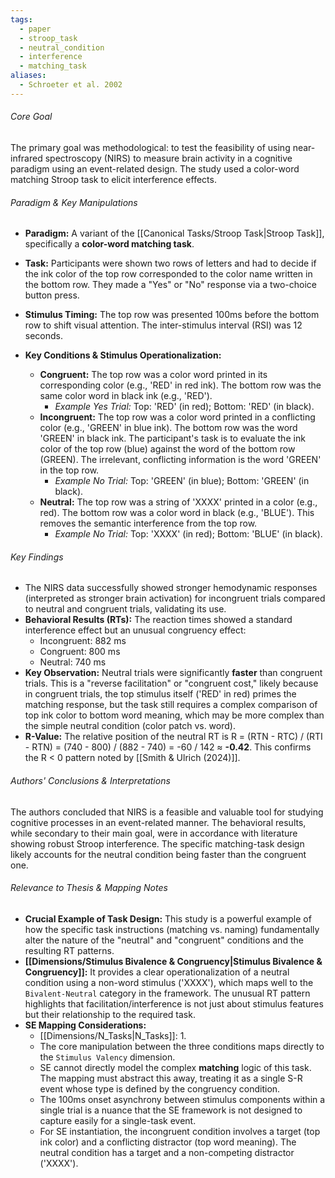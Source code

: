 ```yaml
---
tags:
  - paper
  - stroop_task
  - neutral_condition
  - interference
  - matching_task
aliases:
  - Schroeter et al. 2002
---
```

###### Core Goal
The primary goal was methodological: to test the feasibility of using near-infrared spectroscopy (NIRS) to measure brain activity in a cognitive paradigm using an event-related design. The study used a color-word matching Stroop task to elicit interference effects.

###### Paradigm & Key Manipulations

*   **Paradigm:** A variant of the [[Canonical Tasks/Stroop Task|Stroop Task]], specifically a **color-word matching task**.
*   **Task:** Participants were shown two rows of letters and had to decide if the ink color of the top row corresponded to the color name written in the bottom row. They made a "Yes" or "No" response via a two-choice button press.
*   **Stimulus Timing:** The top row was presented 100ms before the bottom row to shift visual attention. The inter-stimulus interval (RSI) was 12 seconds.

*   **Key Conditions & Stimulus Operationalization:**
    *   **Congruent:** The top row was a color word printed in its corresponding color (e.g., 'RED' in red ink). The bottom row was the same color word in black ink (e.g., 'RED').
        *   *Example Yes Trial:* Top: 'RED' (in red); Bottom: 'RED' (in black).
    *   **Incongruent:** The top row was a color word printed in a conflicting color (e.g., 'GREEN' in blue ink). The bottom row was the word 'GREEN' in black ink. The participant's task is to evaluate the ink color of the top row (blue) against the word of the bottom row (GREEN). The irrelevant, conflicting information is the word 'GREEN' in the top row.
        *   *Example No Trial:* Top: 'GREEN' (in blue); Bottom: 'GREEN' (in black).
    *   **Neutral:** The top row was a string of 'XXXX' printed in a color (e.g., red). The bottom row was a color word in black (e.g., 'BLUE'). This removes the semantic interference from the top row.
        *   *Example No Trial:* Top: 'XXXX' (in red); Bottom: 'BLUE' (in black).

###### Key Findings

*   The NIRS data successfully showed stronger hemodynamic responses (interpreted as stronger brain activation) for incongruent trials compared to neutral and congruent trials, validating its use.
*   **Behavioral Results (RTs):** The reaction times showed a standard interference effect but an unusual congruency effect:
    *   Incongruent: 882 ms
    *   Congruent: 800 ms
    *   Neutral: 740 ms
*   **Key Observation:** Neutral trials were significantly **faster** than congruent trials. This is a "reverse facilitation" or "congruent cost," likely because in congruent trials, the top stimulus itself ('RED' in red) primes the matching response, but the task still requires a complex comparison of top ink color to bottom word meaning, which may be more complex than the simple neutral condition (color patch vs. word).
*   **R-Value:** The relative position of the neutral RT is R = (RTN - RTC) / (RTI - RTN) = (740 - 800) / (882 - 740) = -60 / 142 ≈ **-0.42**. This confirms the R < 0 pattern noted by [[Smith & Ulrich (2024)]].

###### Authors' Conclusions & Interpretations

The authors concluded that NIRS is a feasible and valuable tool for studying cognitive processes in an event-related manner. The behavioral results, while secondary to their main goal, were in accordance with literature showing robust Stroop interference. The specific matching-task design likely accounts for the neutral condition being faster than the congruent one.

###### Relevance to Thesis & Mapping Notes

*   **Crucial Example of Task Design:** This study is a powerful example of how the specific task instructions (matching vs. naming) fundamentally alter the nature of the "neutral" and "congruent" conditions and the resulting RT patterns.
*   **[[Dimensions/Stimulus Bivalence & Congruency|Stimulus Bivalence & Congruency]]:** It provides a clear operationalization of a neutral condition using a non-word stimulus ('XXXX'), which maps well to the `Bivalent-Neutral` category in the framework. The unusual RT pattern highlights that facilitation/interference is not just about stimulus features but their relationship to the required task.
*   **SE Mapping Considerations:**
    *   [[Dimensions/N_Tasks|N_Tasks]]: 1.
    *   The core manipulation between the three conditions maps directly to the `Stimulus Valency` dimension.
    *   SE cannot directly model the complex **matching** logic of this task. The mapping must abstract this away, treating it as a single S-R event whose type is defined by the congruency condition.
    *   The 100ms onset asynchrony between stimulus components within a single trial is a nuance that the SE framework is not designed to capture easily for a single-task event.
    *   For SE instantiation, the incongruent condition involves a target (top ink color) and a conflicting distractor (top word meaning). The neutral condition has a target and a non-competing distractor ('XXXX').